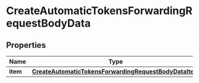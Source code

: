 

# CreateAutomaticTokensForwardingRequestBodyData


## Properties

Name | Type | Description | Notes
------------ | ------------- | ------------- | -------------
**item** | [**CreateAutomaticTokensForwardingRequestBodyDataItem**](CreateAutomaticTokensForwardingRequestBodyDataItem.md) |  | 



